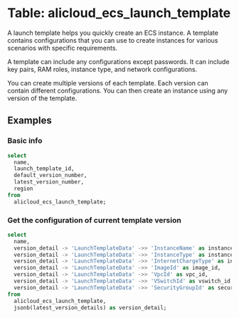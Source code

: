 # Table: alicloud_ecs_launch_template

A launch template helps you quickly create an ECS instance. A template contains configurations that you can use to create instances for various scenarios with specific requirements.

A template can include any configurations except passwords. It can include key pairs, RAM roles, instance type, and network configurations.

You can create multiple versions of each template. Each version can contain different configurations. You can then create an instance using any version of the template.

## Examples

### Basic info

```sql
select
  name,
  launch_template_id,
  default_version_number,
  latest_version_number,
  region
from
  alicloud_ecs_launch_template;
```

### Get the configuration of current template version

```sql
select
  name,
  version_detail -> 'LaunchTemplateData' ->> 'InstanceName' as instance_name,
  version_detail -> 'LaunchTemplateData' ->> 'InstanceType' as instance_type,
  version_detail -> 'LaunchTemplateData' ->> 'InternetChargeType' as instance_charge_type,
  version_detail -> 'LaunchTemplateData' ->> 'ImageId' as image_id,
  version_detail -> 'LaunchTemplateData' ->> 'VpcId' as vpc_id,
  version_detail -> 'LaunchTemplateData' ->> 'VSwitchId' as vswitch_id,
  version_detail -> 'LaunchTemplateData' ->> 'SecurityGroupId' as security_group_id
from
  alicloud_ecs_launch_template,
  jsonb(latest_version_details) as version_detail;
```
